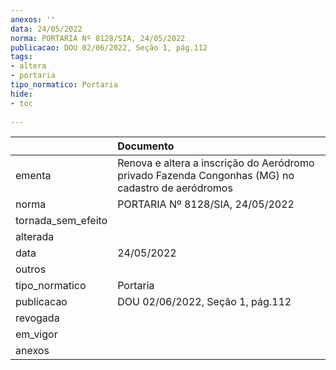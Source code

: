 ```yaml
---
anexos: ''
data: 24/05/2022
norma: PORTARIA Nº 8128/SIA, 24/05/2022
publicacao: DOU 02/06/2022, Seção 1, pág.112
tags:
- altera
- portaria
tipo_normatico: Portaria
hide: 
- toc 
 
---
```


|                    | Documento                                                                                         |
|:-------------------|:--------------------------------------------------------------------------------------------------|
| ementa             | Renova e altera a inscrição do Aeródromo privado Fazenda Congonhas (MG) no cadastro de aeródromos |
| norma              | PORTARIA Nº 8128/SIA, 24/05/2022                                                                  |
| tornada_sem_efeito |                                                                                                   |
| alterada           |                                                                                                   |
| data               | 24/05/2022                                                                                        |
| outros             |                                                                                                   |
| tipo_normatico     | Portaria                                                                                          |
| publicacao         | DOU 02/06/2022, Seção 1, pág.112                                                                  |
| revogada           |                                                                                                   |
| em_vigor           |                                                                                                   |
| anexos             |                                                                                                   |